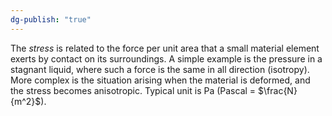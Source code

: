 ```yaml
---
dg-publish: "true"
---
```

The *stress* is related to the force per unit area that a small material element exerts by contact on its surroundings. A simple example is the pressure in a stagnant liquid, where such a force is the same in all direction (isotropy). More complex is the situation arising when the material is deformed, and the stress becomes anisotropic. Typical unit is Pa (Pascal = $\frac{N}{m^2}$).